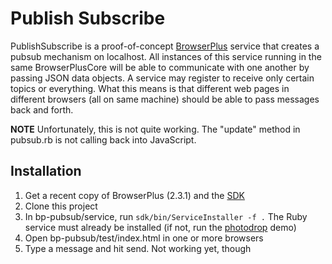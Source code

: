 # Publish Subscribe

PublishSubscribe is a proof-of-concept [BrowserPlus](http://browserplus.yahoo.com/)
service that creates a pubsub mechanism on localhost. All instances of this service
running in the same BrowserPlusCore will be able to communicate with one another by
passing JSON data objects. A service may register to receive only certain topics or
everything. What this means is that different web pages in different browsers (all on
same machine) should be able to pass messages back and forth.

**NOTE** Unfortunately, this is not quite working.  The "update" method in pubsub.rb 
is not calling back into JavaScript.

## Installation

1. Get a recent copy of BrowserPlus (2.3.1) and the [SDK](http://browserplus.yahoo.com/developer/service/sdk/)
2. Clone this project
3. In bp-pubsub/service, run `sdk/bin/ServiceInstaller -f .` The Ruby service must already be installed (if not, run the [photodrop](http://browserplus.yahoo.com/demos/photodrop/) demo)
4. Open bp-pubsub/test/index.html in one or more browsers
5. Type a message and hit send.  Not working yet, though  
